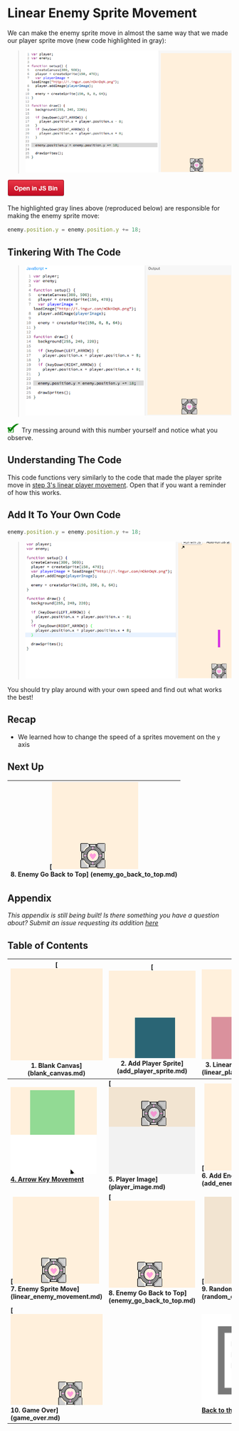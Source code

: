 # Linear Enemy Sprite Movement

We can make the enemy sprite move in almost the same way that we made our player
sprite move (new code highlighted in gray):

> ![](img/t7_js_bin.gif)

<a href="http://jsbin.com/qiyuno/77/edit?js,output"
target="_blank">![](img/open_in_js_bin.png)</a>

The highlighted gray lines above (reproduced below) are responsible for making
the enemy sprite move:

```js
enemy.position.y = enemy.position.y += 18;
```

## Tinkering With The Code

> ![](img/t7_tinkering_with_the_speed.gif)

![](img/checkmark.png) Try messing around with this number yourself and notice
what you observe.

## Understanding The Code

This code functions very similarly to the code that made the player sprite move
in [step 3's linear player movement](linear_player_movement.md). Open that if
you want a reminder of how this works.

## Add It To Your Own Code

```js
enemy.position.y = enemy.position.y += 18;
```

> ![](img/t7_add_code.gif)

You should try play around with your own speed and find out what works the best!

## Recap

- We learned how to change the speed of a sprites movement on the `y` axis

## Next Up

| **[![](img/sq_8_enemy_go_back_to_top.gif) <br> 8. Enemy Go Back to Top] (enemy_go_back_to_top.md)** |
| --------------------------------------------------------------------------------------------------- |

## Appendix

_This appendix is still being built! Is there something you have a question
about? Submit an issue requesting its addition
[here](https://github.com/hackclub/hackclub/issues)_

## Table of Contents

| **[![](img/sq_1_blank_canvas.png)          <br> 1.  Blank Canvas]      (blank_canvas.md)**          | **[![](img/sq_2_add_player_sprite.png)    <br> 2. Add Player Sprite]    (add_player_sprite.md)**    | **[![](img/sq_3_linear_player_movement.gif)  <br> 3. Linear Player Movement] (linear_player_movement.md)** |
| --------------------------------------------------------------------------------------------------- | --------------------------------------------------------------------------------------------------- | ---------------------------------------------------------------------------------------------------------- |
| **[![](img/sq_4_arrow_key_movement.gif)    <br> 4.  Arrow Key Movement](arrow_key_movement.md)**    | **[![](img/sq_5_player_image.gif)         <br> 5. Player Image]         (player_image.md)**         | **[![](img/sq_6_add_enemy_sprite.gif)        <br> 6. Add Enemy Sprite]       (add_enemy_sprite.md)**       |
| **[![](img/sq_7_linear_enemy_movement.gif) <br> 7.  Enemy Sprite Move] (linear_enemy_movement.md)** | **[![](img/sq_8_enemy_go_back_to_top.gif) <br> 8. Enemy Go Back to Top] (enemy_go_back_to_top.md)** | **[![](img/sq_9_random_enemy_position.gif)   <br> 9. Random Enemy Position]  (random_enemy_position.md)**  |
| **[![](img/sq_10_game_over.gif)            <br> 10. Game Over]         (game_over.md)**             |                                                                                                     | **[![](img/readme.png) <br> Back to the README.md](README.md)**                                            |
